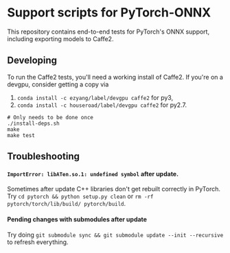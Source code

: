 # Support scripts for PyTorch-ONNX

This repository contains end-to-end tests for PyTorch's ONNX support, including
exporting models to Caffe2.

## Developing

To run the Caffe2 tests, you'll need a working install of Caffe2.
If you're on a devgpu, consider getting a copy via
1) `conda install -c ezyang/label/devgpu caffe2` for py3,
2) `conda install -c houseroad/label/devgpu caffe2` for py2.7.

```
# Only needs to be done once
./install-deps.sh
make
make test
```

## Troubleshooting

#### `ImportError: libATen.so.1: undefined symbol` after update.

Sometimes after update C++ libraries don't get rebuilt correctly in PyTorch. Try `cd pytorch && python setup.py clean` or `rm -rf pytorch/torch/lib/build/ pytorch/build`.

#### Pending changes with submodules after update

Try doing `git submodule sync && git submodule update --init --recursive` to refresh everything.
